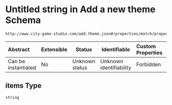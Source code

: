 # Untitled string in Add a new theme Schema

```txt
http://www.city-game-studio.com/add.theme.json#/properties/match/properties/excellent/items
```




| Abstract            | Extensible | Status         | Identifiable            | Custom Properties | Additional Properties | Access Restrictions | Defined In                                                                     |
| :------------------ | ---------- | -------------- | ----------------------- | :---------------- | --------------------- | ------------------- | ------------------------------------------------------------------------------ |
| Can be instantiated | No         | Unknown status | Unknown identifiability | Forbidden         | Allowed               | none                | [add-theme.schema.json\*](../out/add-theme.schema.json "open original schema") |

## items Type

`string`
